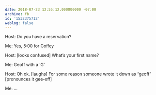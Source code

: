 ```yaml
---
date: 2018-07-23 12:55:12.000000000 -07:00
archive: fb
id: '1532375712'
weblog: false
---
```


Host: Do you have a reservation?

Me: Yes, 5:00 for Coffey 

Host: [looks confused] What’s your first name?

Me: Geoff with a ‘G’

Host: Oh ok. [laughs] For some reason someone wrote it down as “geoff” [pronounces it gee-off]

Me: ...
